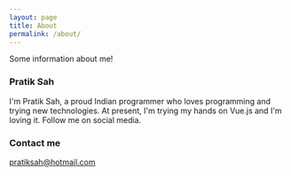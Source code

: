 ```yaml
---
layout: page
title: About
permalink: /about/
---
```


Some information about me!

### Pratik Sah
I'm Pratik Sah, a proud Indian programmer who loves programming and trying new technologies. At present, I'm trying my hands on Vue.js and I'm loving it. Follow me on social media.

### Contact me

[pratiksah@hotmail.com](mailto:pratiksah@hotmail.com)
